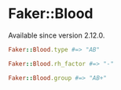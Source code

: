 # Faker::Blood

Available since version 2.12.0.

```ruby
Faker::Blood.type #=> "AB"

Faker::Blood.rh_factor #=> "-"

Faker::Blood.group #=> "AB+"
```
